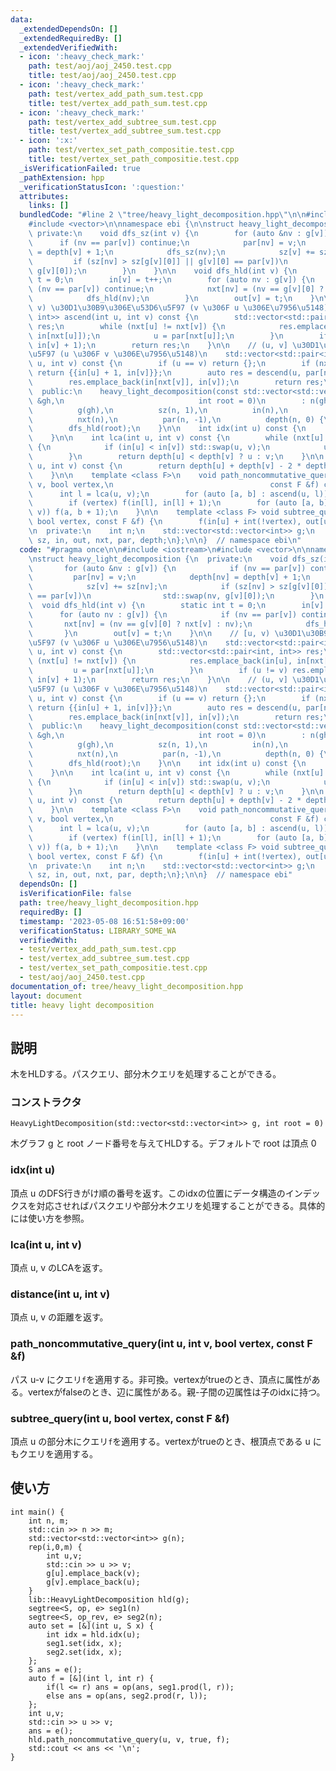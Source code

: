 ```yaml
---
data:
  _extendedDependsOn: []
  _extendedRequiredBy: []
  _extendedVerifiedWith:
  - icon: ':heavy_check_mark:'
    path: test/aoj/aoj_2450.test.cpp
    title: test/aoj/aoj_2450.test.cpp
  - icon: ':heavy_check_mark:'
    path: test/vertex_add_path_sum.test.cpp
    title: test/vertex_add_path_sum.test.cpp
  - icon: ':heavy_check_mark:'
    path: test/vertex_add_subtree_sum.test.cpp
    title: test/vertex_add_subtree_sum.test.cpp
  - icon: ':x:'
    path: test/vertex_set_path_compositie.test.cpp
    title: test/vertex_set_path_compositie.test.cpp
  _isVerificationFailed: true
  _pathExtension: hpp
  _verificationStatusIcon: ':question:'
  attributes:
    links: []
  bundledCode: "#line 2 \"tree/heavy_light_decomposition.hpp\"\n\n#include <iostream>\n\
    #include <vector>\n\nnamespace ebi {\n\nstruct heavy_light_decomposition {\n \
    \ private:\n    void dfs_sz(int v) {\n        for (auto &nv : g[v]) {\n      \
    \      if (nv == par[v]) continue;\n            par[nv] = v;\n            depth[nv]\
    \ = depth[v] + 1;\n            dfs_sz(nv);\n            sz[v] += sz[nv];\n   \
    \         if (sz[nv] > sz[g[v][0]] || g[v][0] == par[v])\n                std::swap(nv,\
    \ g[v][0]);\n        }\n    }\n\n    void dfs_hld(int v) {\n        static int\
    \ t = 0;\n        in[v] = t++;\n        for (auto nv : g[v]) {\n            if\
    \ (nv == par[v]) continue;\n            nxt[nv] = (nv == g[v][0] ? nxt[v] : nv);\n\
    \            dfs_hld(nv);\n        }\n        out[v] = t;\n    }\n\n    // [u,\
    \ v) \u30D1\u30B9\u306E\u53D6\u5F97 (v \u306F u \u306E\u7956\u5148)\n    std::vector<std::pair<int,\
    \ int>> ascend(int u, int v) const {\n        std::vector<std::pair<int, int>>\
    \ res;\n        while (nxt[u] != nxt[v]) {\n            res.emplace_back(in[u],\
    \ in[nxt[u]]);\n            u = par[nxt[u]];\n        }\n        if (u != v) res.emplace_back(in[u],\
    \ in[v] + 1);\n        return res;\n    }\n\n    // (u, v] \u30D1\u30B9\u306E\u53D6\
    \u5F97 (u \u306F v \u306E\u7956\u5148)\n    std::vector<std::pair<int, int>> descend(int\
    \ u, int v) const {\n        if (u == v) return {};\n        if (nxt[u] == nxt[v])\
    \ return {{in[u] + 1, in[v]}};\n        auto res = descend(u, par[nxt[v]]);\n\
    \        res.emplace_back(in[nxt[v]], in[v]);\n        return res;\n    }\n\n\
    \  public:\n    heavy_light_decomposition(const std::vector<std::vector<int>>\
    \ &gh,\n                              int root = 0)\n        : n(gh.size()),\n\
    \          g(gh),\n          sz(n, 1),\n          in(n),\n          out(n),\n\
    \          nxt(n),\n          par(n, -1),\n          depth(n, 0) {\n        dfs_sz(root);\n\
    \        dfs_hld(root);\n    }\n\n    int idx(int u) const {\n        return in[u];\n\
    \    }\n\n    int lca(int u, int v) const {\n        while (nxt[u] != nxt[v])\
    \ {\n            if (in[u] < in[v]) std::swap(u, v);\n            u = par[nxt[u]];\n\
    \        }\n        return depth[u] < depth[v] ? u : v;\n    }\n\n    int distance(int\
    \ u, int v) const {\n        return depth[u] + depth[v] - 2 * depth[lca(u, v)];\n\
    \    }\n\n    template <class F>\n    void path_noncommutative_query(int u, int\
    \ v, bool vertex,\n                                   const F &f) const {\n  \
    \      int l = lca(u, v);\n        for (auto [a, b] : ascend(u, l)) f(a + 1, b);\n\
    \        if (vertex) f(in[l], in[l] + 1);\n        for (auto [a, b] : descend(l,\
    \ v)) f(a, b + 1);\n    }\n\n    template <class F> void subtree_query(int u,\
    \ bool vertex, const F &f) {\n        f(in[u] + int(!vertex), out[u]);\n    }\n\
    \n  private:\n    int n;\n    std::vector<std::vector<int>> g;\n    std::vector<int>\
    \ sz, in, out, nxt, par, depth;\n};\n\n}  // namespace ebi\n"
  code: "#pragma once\n\n#include <iostream>\n#include <vector>\n\nnamespace ebi {\n\
    \nstruct heavy_light_decomposition {\n  private:\n    void dfs_sz(int v) {\n \
    \       for (auto &nv : g[v]) {\n            if (nv == par[v]) continue;\n   \
    \         par[nv] = v;\n            depth[nv] = depth[v] + 1;\n            dfs_sz(nv);\n\
    \            sz[v] += sz[nv];\n            if (sz[nv] > sz[g[v][0]] || g[v][0]\
    \ == par[v])\n                std::swap(nv, g[v][0]);\n        }\n    }\n\n  \
    \  void dfs_hld(int v) {\n        static int t = 0;\n        in[v] = t++;\n  \
    \      for (auto nv : g[v]) {\n            if (nv == par[v]) continue;\n     \
    \       nxt[nv] = (nv == g[v][0] ? nxt[v] : nv);\n            dfs_hld(nv);\n \
    \       }\n        out[v] = t;\n    }\n\n    // [u, v) \u30D1\u30B9\u306E\u53D6\
    \u5F97 (v \u306F u \u306E\u7956\u5148)\n    std::vector<std::pair<int, int>> ascend(int\
    \ u, int v) const {\n        std::vector<std::pair<int, int>> res;\n        while\
    \ (nxt[u] != nxt[v]) {\n            res.emplace_back(in[u], in[nxt[u]]);\n   \
    \         u = par[nxt[u]];\n        }\n        if (u != v) res.emplace_back(in[u],\
    \ in[v] + 1);\n        return res;\n    }\n\n    // (u, v] \u30D1\u30B9\u306E\u53D6\
    \u5F97 (u \u306F v \u306E\u7956\u5148)\n    std::vector<std::pair<int, int>> descend(int\
    \ u, int v) const {\n        if (u == v) return {};\n        if (nxt[u] == nxt[v])\
    \ return {{in[u] + 1, in[v]}};\n        auto res = descend(u, par[nxt[v]]);\n\
    \        res.emplace_back(in[nxt[v]], in[v]);\n        return res;\n    }\n\n\
    \  public:\n    heavy_light_decomposition(const std::vector<std::vector<int>>\
    \ &gh,\n                              int root = 0)\n        : n(gh.size()),\n\
    \          g(gh),\n          sz(n, 1),\n          in(n),\n          out(n),\n\
    \          nxt(n),\n          par(n, -1),\n          depth(n, 0) {\n        dfs_sz(root);\n\
    \        dfs_hld(root);\n    }\n\n    int idx(int u) const {\n        return in[u];\n\
    \    }\n\n    int lca(int u, int v) const {\n        while (nxt[u] != nxt[v])\
    \ {\n            if (in[u] < in[v]) std::swap(u, v);\n            u = par[nxt[u]];\n\
    \        }\n        return depth[u] < depth[v] ? u : v;\n    }\n\n    int distance(int\
    \ u, int v) const {\n        return depth[u] + depth[v] - 2 * depth[lca(u, v)];\n\
    \    }\n\n    template <class F>\n    void path_noncommutative_query(int u, int\
    \ v, bool vertex,\n                                   const F &f) const {\n  \
    \      int l = lca(u, v);\n        for (auto [a, b] : ascend(u, l)) f(a + 1, b);\n\
    \        if (vertex) f(in[l], in[l] + 1);\n        for (auto [a, b] : descend(l,\
    \ v)) f(a, b + 1);\n    }\n\n    template <class F> void subtree_query(int u,\
    \ bool vertex, const F &f) {\n        f(in[u] + int(!vertex), out[u]);\n    }\n\
    \n  private:\n    int n;\n    std::vector<std::vector<int>> g;\n    std::vector<int>\
    \ sz, in, out, nxt, par, depth;\n};\n\n}  // namespace ebi"
  dependsOn: []
  isVerificationFile: false
  path: tree/heavy_light_decomposition.hpp
  requiredBy: []
  timestamp: '2023-05-08 16:51:58+09:00'
  verificationStatus: LIBRARY_SOME_WA
  verifiedWith:
  - test/vertex_add_path_sum.test.cpp
  - test/vertex_add_subtree_sum.test.cpp
  - test/vertex_set_path_compositie.test.cpp
  - test/aoj/aoj_2450.test.cpp
documentation_of: tree/heavy_light_decomposition.hpp
layout: document
title: heavy light decomposition
---
```


## 説明

木をHLDする。パスクエリ、部分木クエリを処理することができる。

### コンストラクタ

`HeavyLightDecomposition(std::vector<std::vector<int>> g, int root = 0)`

木グラフ g と root ノード番号を与えてHLDする。デフォルトで root は頂点 0

### idx(int u)

頂点 u のDFS行きがけ順の番号を返す。このidxの位置にデータ構造のインデックスを対応させればパスクエリや部分木クエリを処理することができる。具体的には使い方を参照。

### lca(int u, int v)

頂点 u, v のLCAを返す。

### distance(int u, int v)

頂点 u, v の距離を返す。

### path_noncommutative_query(int u, int v, bool vertex, const F &f)

パス u-v にクエリ`f`を適用する。非可換。vertexがtrueのとき、頂点に属性がある。vertexがfalseのとき、辺に属性がある。親-子間の辺属性は子のidxに持つ。

### subtree_query(int u, bool vertex, const F &f)

頂点 u の部分木にクエリ`f`を適用する。vertexがtrueのとき、根頂点である u にもクエリを適用する。

## 使い方

```
int main() {
    int n, m;
    std::cin >> n >> m;
    std::vector<std::vector<int>> g(n);
    rep(i,0,m) {
        int u,v;
        std::cin >> u >> v;
        g[u].emplace_back(v);
        g[v].emplace_back(u);
    }
    lib::HeavyLightDecomposition hld(g);
    segtree<S, op, e> seg1(n) 
    segtree<S, op_rev, e> seg2(n);
    auto set = [&](int u, S x) {
        int idx = hld.idx(u);
        seg1.set(idx, x);
        seg2.set(idx, x);
    };
    S ans = e();
    auto f = [&](int l, int r) {
        if(l <= r) ans = op(ans, seg1.prod(l, r));
        else ans = op(ans, seg2.prod(r, l)); 
    };
    int u,v;
    std::cin >> u >> v;
    ans = e();
    hld.path_noncommutative_query(u, v, true, f);
    std::cout << ans << '\n';
}
```
